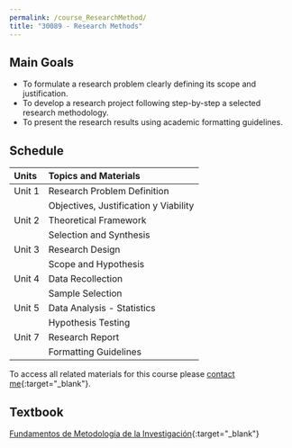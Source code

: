 ```yaml
---
permalink: /course_ResearchMethod/
title: "30089 - Research Methods"
---
```

## Main Goals
- To formulate a research problem clearly defining its scope and justification.
- To develop a research project following step-by-step a selected research methodology.
- To present the research results using academic formatting guidelines.

## Schedule

| Units  | Topics and Materials                  | 
|:-------|:--------------------------------------|
| Unit 1 | Research Problem Definition           |
|        | Objectives, Justification y Viability |
| Unit 2 | Theoretical Framework                 |
|        | Selection and Synthesis               |
| Unit 3 | Research Design                       |
|        | Scope and Hypothesis                  |
| Unit 4 | Data Recollection                     |
|        | Sample Selection                      |
| Unit 5 | Data Analysis - Statistics            |
|        | Hypothesis Testing                    |
| Unit 7 | Research Report                       |
|        | Formatting Guidelines                 |
 
To access all related materials for this course please [contact me](https://forms.gle/63NYpG1siX6E4KGj8){:target="_blank"}.
## Textbook
[Fundamentos de Metodología de la Investigación](https://a.co/d/c9Waz2q){:target="_blank"}

